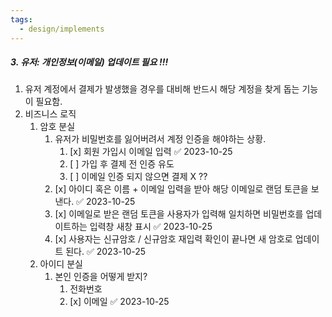 ```yaml
---
tags:
  - design/implements
---
```


##### 3. 유저: 개인정보(이메일) 업데이트 필요 !!!
1. 유저 계정에서 결제가 발생했을 경우를 대비해 반드시 해당 계정을 찾게 돕는 기능이 필요함.
2. 비즈니스 로직
	1. 암호 분실
		1. 유저가 비밀번호를 잃어버려서 계정 인증을 해야하는 상황.
			1. [x] 회원 가입시 이메일 입력 ✅ 2023-10-25
			2. [ ] 가입 후 결제 전 인증 유도
			3. [ ] 이메일 인증 되지 않으면 결제 X ??
		2. [x] 아이디 혹은 이름 + 이메일 입력을 받아 해당 이메일로 랜덤 토큰을 보낸다. ✅ 2023-10-25
		3. [x] 이메일로 받은 랜덤 토큰을 사용자가 입력해 일치하면 비밀번호를 업데이트하는 입력창 새창 표시 ✅ 2023-10-25
		4. [x] 사용자는 신규암호 / 신규암호 재입력 확인이 끝나면 새 암호로 업데이트 된다. ✅ 2023-10-25
	2. 아이디 분실
		1. 본인 인증을 어떻게 받지?
			1. 전화번호
			2. [x] 이메일 ✅ 2023-10-25